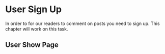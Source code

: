 # User Sign Up
In order to for our readers to comment on posts you need to sign up. This chapter will work on this task.

## User Show Page